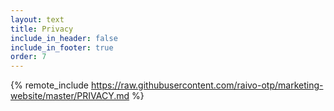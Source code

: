 ```yaml
---
layout: text
title: Privacy
include_in_header: false
include_in_footer: true
order: 7
---
```


{% remote_include https://raw.githubusercontent.com/raivo-otp/marketing-website/master/PRIVACY.md %}
